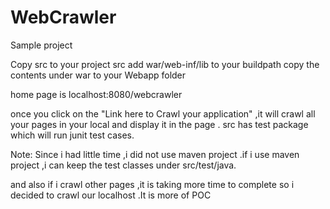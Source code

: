 # WebCrawler
Sample project

Copy src to your project src
add war/web-inf/lib to your buildpath
copy the contents under war to your Webapp folder

home page is localhost:8080/webcrawler

once you click on the "Link here to Crawl your application" ,it will crawl all your pages in your local and display it in the page .
src has test package which will run junit test cases.

Note: Since i had little time ,i did not use maven project .if i use maven project ,i can keep the test classes under src/test/java.

and also if i crawl other pages ,it is taking more time to complete so i decided to crawl our localhost .It is more of POC 
